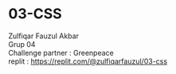 # 03-CSS
Zulfiqar Fauzul Akbar<br>
Grup 04<br>
Challenge partner : Greenpeace<br>
replit : https://replit.com/@zulfiqarfauzul/03-css